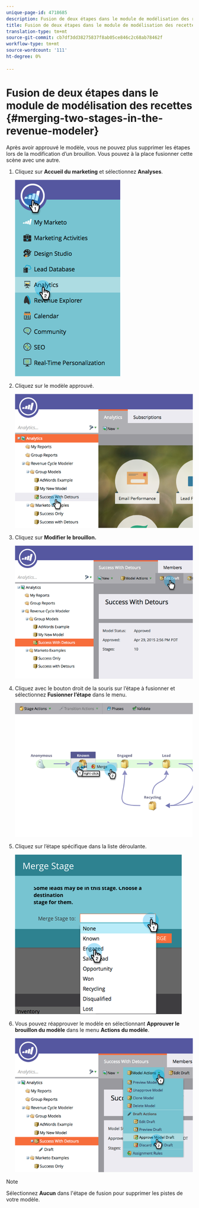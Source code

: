 ```yaml
---
unique-page-id: 4718685
description: Fusion de deux étapes dans le module de modélisation des recettes - Documents marketing - Documentation sur les produits
title: Fusion de deux étapes dans le module de modélisation des recettes
translation-type: tm+mt
source-git-commit: cb7df3dd38275837f8ab05ce846c2c68ab78462f
workflow-type: tm+mt
source-wordcount: '111'
ht-degree: 0%

---
```



# Fusion de deux étapes dans le module de modélisation des recettes {#merging-two-stages-in-the-revenue-modeler}

Après avoir approuvé le modèle, vous ne pouvez plus supprimer les étapes lors de la modification d’un brouillon. Vous pouvez à la place fusionner cette scène avec une autre.

1. Cliquez sur **Accueil du marketing** et sélectionnez **Analyses**.

   ![](assets/image2015-4-29-14-3a59-3a9.png)

1. Cliquez sur le modèle approuvé.

   ![](assets/image2015-4-29-15-3a3-3a15.png)

1. Cliquez sur **Modifier le brouillon.**

   ![](assets/image2015-4-29-15-3a7-3a3.png)

1. Cliquez avec le bouton droit de la souris sur l’étape à fusionner et sélectionnez **Fusionner l’étape** dans le menu.

   ![](assets/image2015-4-29-15-3a10-3a6.png)

1. Cliquez sur l’étape spécifique dans la liste déroulante.

   ![](assets/image2015-4-29-15-3a52-3a5.png)

1. Vous pouvez réapprouver le modèle en sélectionnant **Approuver le brouillon du modèle** dans le menu **Actions du modèle**.

   ![](assets/image2015-4-29-16-3a5-3a53.png)

>[!NOTE]
>
>Sélectionnez **Aucun** dans l&#39;étape de fusion pour supprimer les pistes de votre modèle.
